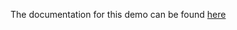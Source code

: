 The documentation for this demo can be found [here](https://claudiajs.com/tutorials/lambda-api-dynamo-db.html)
